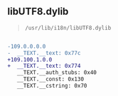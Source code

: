 ## libUTF8.dylib

> `/usr/lib/i18n/libUTF8.dylib`

```diff

-109.0.0.0.0
-  __TEXT.__text: 0x77c
+109.100.1.0.0
+  __TEXT.__text: 0x774
   __TEXT.__auth_stubs: 0x40
   __TEXT.__const: 0x130
   __TEXT.__cstring: 0x70

```
